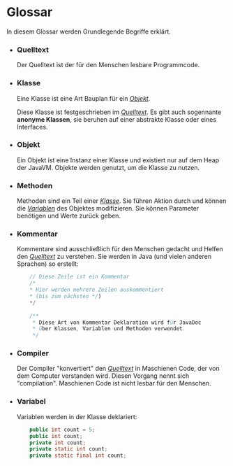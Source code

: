 # Glossar


In diesem Glossar werden Grundlegende Begriffe erklärt.


- ### Quelltext

    Der Quelltext ist der für den Menschen lesbare Programmcode.
- ### Klasse

    Eine Klasse ist eine Art Bauplan für ein [*Objekt*](#objekt).
    
    Diese Klasse ist festgeschrieben im [*Quelltext*](#quelltext).
    Es gibt auch sogennante **anonyme Klassen**, sie beruhen auf einer abstrakte Klasse oder eines Interfaces.
    
- ### Objekt

    Ein Objekt ist eine Instanz einer Klasse und existiert nur auf dem Heap der JavaVM.
    Objekte werden genutzt, um die Klasse zu nutzen.

- ### Methoden

    Methoden sind ein Teil einer [*Klasse*](#klasse). Sie führen Aktion durch und können die [*Variablen*](#variabel)
    des Objektes modifizieren. Sie können Parameter benötigen und Werte zurück geben.

- ### Kommentar

    Kommentare sind ausschließlich für den Menschen gedacht und Helfen den [*Quelltext*](#quelltext) zu verstehen.
    Sie werden in Java (und vielen anderen Sprachen) so erstellt:
    
    ```java
        // Diese Zeile ist ein Kommentar
        /*
        * Hier werden mehrere Zeilen auskommentiert
        * (bis zum nächsten */)
        */
        
        /**
         * Diese Art von Kommentar Deklaration wird für JavaDoc
         * über Klassen, Variablen und Methoden verwendet.
         */
    ```

- ### Compiler

    Der Compiler "konvertiert" den [*Quelltext*](#quelltext) in Maschienen Code, der von dem Computer
    verstanden wird. Diesen Vorgang nennt sich "compilation". Maschienen Code ist nicht lesbar für den
    Menschen.

- ### Variabel

  Variablen werden in der Klasse deklariert:
  ```java
      public int count = 5;
      public int count;
      private int count;
      private static int count;
      private static final int count;
  ```
